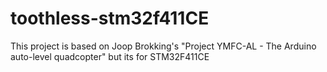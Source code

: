 # toothless-stm32f411CE
This project is based on Joop Brokking's "Project YMFC-AL - The Arduino auto-level quadcopter" but its for STM32F411CE
